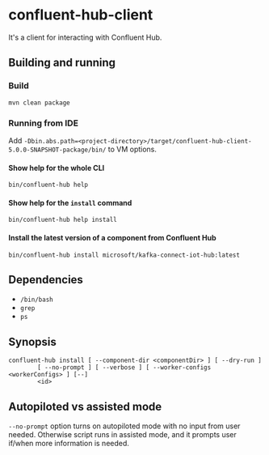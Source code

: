 # confluent-hub-client
It's a client for interacting with Confluent Hub.
## Building and running
### Build
`mvn clean package`
### Running from IDE
Add `-Dbin.abs.path=<project-directory>/target/confluent-hub-client-5.0.0-SNAPSHOT-package/bin/` to VM options.
#### Show help for the whole CLI
`bin/confluent-hub help`
#### Show help for the `install` command
`bin/confluent-hub help install`
#### Install the latest version of a component from Confluent Hub
```
bin/confluent-hub install microsoft/kafka-connect-iot-hub:latest
```

## Dependencies
* `/bin/bash`
* `grep`
* `ps`

## Synopsis
```
confluent-hub install [ --component-dir <componentDir> ] [ --dry-run ]
        [ --no-prompt ] [ --verbose ] [ --worker-configs <workerConfigs> ] [--]
        <id>
```

## Autopiloted vs assisted mode
`--no-prompt` option turns on autopiloted mode with no input from user needed. 
Otherwise script runs in assisted mode, and it prompts user if/when more information is needed.
